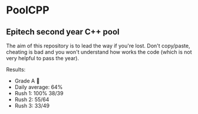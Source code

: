 # PoolCPP
## Epitech second year C++ pool

The aim of this repository is to lead the way if you're lost.
Don't copy/paste, cheating is bad and you won't understand how works the code (which is not very helpful to pass the year).

Results:
- Grade A :medal_sports:
- Daily average: 64%
- Rush 1: 100% 38/39
- Rush 2: 55/64
- Rush 3: 33/49
